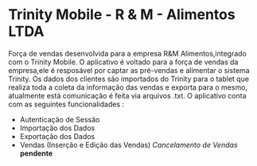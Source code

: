 # Trinity Mobile - R & M - Alimentos LTDA
Força de vendas desenvolvida para a empresa R&amp;M Alimentos,integrado com o Trinity Mobile.
O aplicativo é voltado para a força de vendas da empresa,ele é resposável por captar as pré-vendas e alimentar o sistema Trinity.
Os dados dos clientes são importados do Trinity para o tablet que realiza toda a coleta da informação das vendas e exporta para o mesmo, atualmente está comunicação é feita via arquivos .txt.
O aplicativo conta com as seguintes funcionalidades :

- Autenticação de Sessão 
- Importação dos Dados
- Exportação dos Dados
- Vendas (Inserção e Edição das Vendas) _Cancelamento de Vendas_ **pendente**


